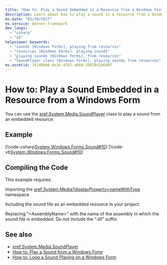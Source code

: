 ```yaml
---
title: "How to: Play a Sound Embedded in a Resource from a Windows Form"
description: Learn about how to play a sound in a resource from a Windows Form by using the SoundPlayer class, via C# and Visual Basic code examples.
ms.date: "03/30/2017"
ms.service: dotnet-framework
dev_langs:
  - "csharp"
  - "vb"
helpviewer_keywords:
  - "sounds [Windows Forms], playing from resources"
  - "resources [Windows Forms], playing sounds"
  - "playing sounds [Windows Forms], from resources"
  - "SoundPlayer class [Windows Forms], playing sounds from resources"
ms.assetid: 7d148bb6-8a1e-47d7-a08d-35828d2e688f
---
```

# How to: Play a Sound Embedded in a Resource from a Windows Form

You can use the <xref:System.Media.SoundPlayer> class to play a sound from an embedded resource.

## Example

[!code-csharp[System.Windows.Forms.Sound#10](~/samples/snippets/csharp/VS_Snippets_Winforms/System.Windows.Forms.Sound/CS/soundtestform.cs#10)]
[!code-vb[System.Windows.Forms.Sound#10](~/samples/snippets/visualbasic/VS_Snippets_Winforms/System.Windows.Forms.Sound/VB/soundtestform.vb#10)]

## Compiling the Code

This example requires:

Importing the <xref:System.Media?displayProperty=nameWithType> namespace.

Including the sound file as an embedded resource in your project.

Replacing "\<AssemblyName>" with the name of the assembly in which the sound file is embedded. Do not include the ".dll" suffix.

## See also

- <xref:System.Media.SoundPlayer>
- [How to: Play a Sound from a Windows Form](how-to-play-a-sound-from-a-windows-form.md)
- [How to: Loop a Sound Playing on a Windows Form](how-to-loop-a-sound-playing-on-a-windows-form.md)
